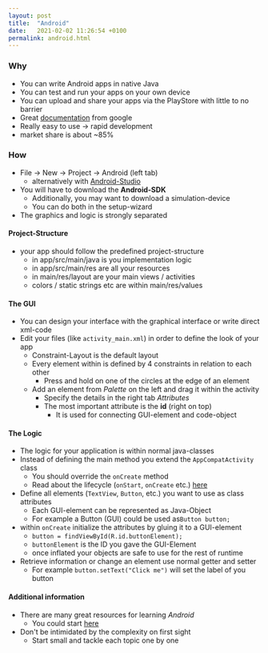 ```yaml
---
layout: post
title:  "Android"
date:   2021-02-02 11:26:54 +0100
permalink: android.html
---
```


### Why
- You can write Android apps in native Java
- You can test and run your apps on your own device
- You can upload and share your apps via the PlayStore with little to no barrier
- Great [documentation](https://developer.android.com/docs/) from google
- Really easy to use → rapid development
- market share is about ~85%

### How
- File → New → Project → Android (left tab)
    - alternatively with [Android-Studio](https://developer.android.com/studio)
- You will have to download the **Android-SDK**
    - Additionally, you may want to download a simulation-device
    - You can do both in the setup-wizard
- The graphics and logic is strongly separated
#### Project-Structure
- your app should follow the predefined project-structure
    - in app/src/main/java is you implementation logic
    - in app/src/main/res are all your resources
    - in main/res/layout are your main views / activities
    - colors / static strings etc are within main/res/values
#### The GUI
- You can design your interface with the graphical interface or write direct xml-code
- Edit your files (like `activity_main.xml`) in order to define the look of your app
    - Constraint-Layout is the default layout
    - Every element within is defined by 4 constraints in relation to each other
        - Press and hold on one of the circles at the edge of an element
    - Add an element from *Palette* on the left and drag it within the activity 
        - Specify the details in the right tab *Attributes*
        - The most important attribute is the **id** (right on top)
            - It is used for connecting GUI-element and code-object
#### The Logic
- The logic for your application is within normal java-classes
- Instead of defining the main method you extend the `AppCompatActivity` class
    - You should override the `onCreate` method
    - Read about the lifecycle (`onStart`, `onCreate` etc.) [here](https://developer.android.com/guide/components/activities/activity-lifecycle)
- Define all elements (`TextView`, `Button`, etc.) you want to use as class attributes
    - Each GUI-element can be represented as Java-Object
    - For example a Button (GUI) could be used as`Button button;`
- within `onCreate` initialize the attributes by gluing it to a GUI-element
    - `button = findViewById(R.id.buttonElement);`
    - `buttonElement` is the ID you gave the GUI-Element
    - once inflated your objects are safe to use for the rest of runtime
- Retrieve information or change an element use normal getter and setter
    - For example `button.setText("Click me")` will set the label of you button

#### Additional information
- There are many great resources for learning *Android*
    - You could start [here](https://developer.android.com/training/basics/firstapp)
- Don't be intimidated by the complexity on first sight
    - Start small and tackle each topic one by one
